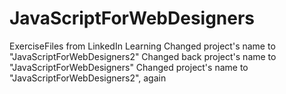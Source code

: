 # JavaScriptForWebDesigners
ExerciseFiles from LinkedIn Learning
Changed project's name to "JavaScriptForWebDesigners2"
Changed back project's name to "JavaScriptForWebDesigners"
Changed project's name to "JavaScriptForWebDesigners2", again
